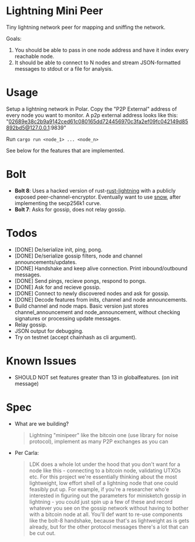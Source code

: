 # Lightning Mini Peer

Tiny lightning network peer for mapping and sniffing the network.

Goals:

1. You should be able to pass in one node address and have it index every reachable node.
2. It should be able to connect to N nodes and stream JSON-formatted messages to stdout or a file for analysis.

# Usage

Setup a lightning network in Polar. Copy the "P2P External" address of every node you want to monitor. A p2p external address looks like this: "02689e38c2b9a9142ced61c080165dd724456970c3fa2ef09fc042149d85892bd5@127.0.0.1:9839"

Run `cargo run <node_1> ... <node_n>`

See below for the features that are implemented.

# Bolt

- **Bolt 8**: Uses a hacked version of rust-[rust-lightning](https://github.com/lightningdevkit/rust-lightning) with a publicly exposed peer-channel-encryptor. Eventually want to use [snow](https://github.com/mcginty/snow), after implementing the secp256k1 curve.
- **Bolt 7**: Asks for gossip, does not relay gossip.

# Todos

- [DONE] De/serialize init, ping, pong.
- [DONE] De/serialize gossip filters, node and channel announcements/updates.
- [DONE] Handshake and keep alive connection. Print inbound/outbound messages.
- [DONE] Send pings, recieve pongs, respond to pongs.
- [DONE] Ask for and recieve gossip.
- [DONE] Connect to newly discovered nodes and ask for gossip.
- [DONE] Decode features from inits, channel and node announcements.
- Build channel and node maps. Basic version just stores channel_announcement and node_announcement, without checking signatures or processing update messages.
- Relay gossip.
- JSON output for debugging.
- Try on testnet (accept chainhash as cli argument).

# Known Issues

- SHOULD NOT set features greater than 13 in globalfeatures. (on init message)

# Spec

- What are we building?
    > Lightning "minipeer" like the bitcoin one (use library for noise protocol), implement as many P2P exchanges as you can
- Per Carla:
    > LDK does a whole lot under the hood that you don't want for a node like this - connecting to a bitcoin node, validating UTXOs etc.
    > For this project we're essentially thinking about the most lightweight, low effort shell of a lightning node that one could feasibly put up.
    > For example, if you're a researcher who'e interested in figuring out the parameters for minisketch gossip in lightning - you could just spin up a few of these and record whatever you see on the gossip network without having to bother with a bitcoin node at all.
    > You'll def want to re-use components like the bolt-8 handshake, because that's as lightweight as is gets already, but for the other protocol messages there's a lot that can be cut out.
